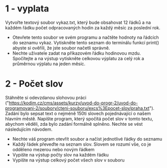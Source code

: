 # 1 - vyplata

Vytvořte textový soubor vykaz.txt, který bude obsahovat 12 řádků a na každém řádku počet odpracovaných hodin za každý měsíc za poslední rok.

- Otevřete tento soubor ve svém programu a načtěte hodnoty na řádcích do seznamu vykaz. Vytiskněte tento seznam do terminálu funkcí print() abyste si ověřili, že jste soubor načetli správně.
- Nechte uživatele zadat na příkazovém řádku hodinovou mzdu. Spočítejte a na výstup vytiskněte celkovou výplatu za celý rok a průměrnou výplatu na jeden měsíc.

# 2 - Počet slov

Stáhněte si odevzdanou slohovou práci ("https://kodim.cz/cms/assets/kurzy/uvod-do-progr-2/uvod-do-programovani-2/soubory/cteni-souboru/excs%3Epocet-slov/praha.txt"). Zadání bylo sepsat text o nejméně 150ti slovech pojednávající o našem hlavním městě. Napište program, který spočítá počet slov v tomto textu, abychom věděli, zda bylo zadání formálně splněno. Nechte se vést následujícím návodem.

- Nechte váš program otevřít soubor a načíst jednotlivé řádky do seznamu
- Každý řádek převeďte na seznam slov. Slovem se rozumí vše, co je odděleno mezerou nebo novým řádkem
- Vypište na výstup počty slov na každém řádku
- Vypište na výstup celkový počet všech slov v souboru

